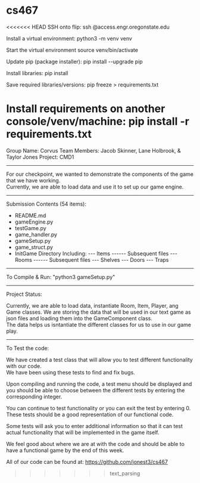 # cs467

<<<<<<< HEAD
SSH onto flip:
  ssh <username>@access.engr.oregonstate.edu

Install a virtual environment:
  python3 -m venv venv

Start the virtual environment
  source venv/bin/activate

Update pip (package installer):
  pip install --upgrade pip

Install libraries:
  pip install <library>

Save required libraries/versions:
  pip freeze > requirements.txt

Install requirements on another console/venv/machine:
  pip install -r requirements.txt
=======
Group Name: Corvus
Team Members: Jacob Skinner, Lane Holbrook, & Taylor Jones
Project: CMD1


------------------------------------------------------------------------------------------------------------------
For our checkpoint, we wanted to demonstrate the components of the game that we have working.  
Currently, we are able to load data and use it to set up our game engine.


------------------------------------------------------------------------------------------------------------------
Submission Contents (54 items):
- README.md
- gameEngine.py
- testGame.py
- game_handler.py
- gameSetup.py
- game_struct.py
- InitGame Directory Including:
--- Items
------ Subsequent files
--- Rooms
------ Subsequent files
--- Shelves
--- Doors
--- Traps


------------------------------------------------------------------------------------------------------------------
To Compile & Run: "python3 gameSetup.py"


------------------------------------------------------------------------------------------------------------------
Project Status:

Currently, we are able to load data, instantiate Room, Item, Player, ang Game classes.  We are storing 
the data that will be used in our text game as json files and loading them into the GameComponent class.  
The data helps us isntantiate the different classes for us to use in our game play.  


------------------------------------------------------------------------------------------------------------------
To Test the code:

We have created a test class that will allow you to test different functionality with our code.  
We have been using these tests to find and fix bugs.

Upon compiling and running the code, a test menu should be displayed and you should be able to choose 
between the different tests by entering the corresponding integer.  

You can continue to test functionality or you can exit the test by entering 0.  These tests should be a 
good representation of our functional code.

Some tests will ask you to enter additional information so that it can test actual functionality that 
will be implemented in the game itself.

We feel good about where we are at with the code and should be able to have a functional game by the end
of this week.

All of our code can be found at: https://github.com/jonest3/cs467 
>>>>>>> text_parsing
